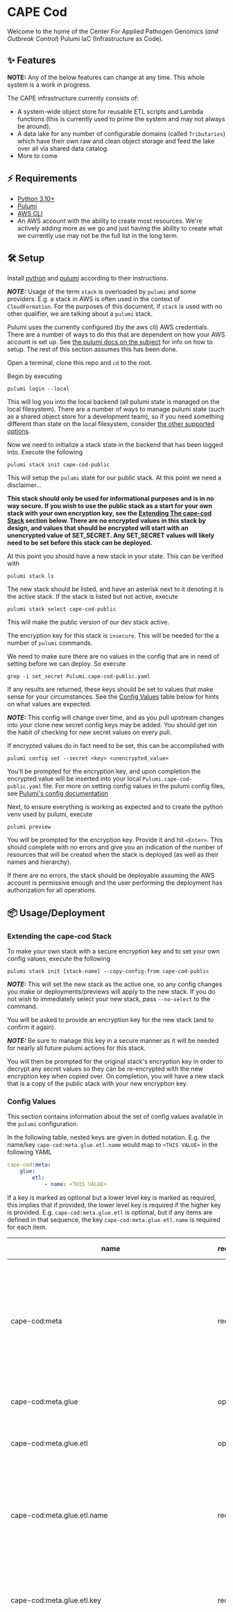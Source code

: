 # CAPE Cod

Welcome to the home of the Center For Applied Pathogen Genomics (_and Outbreak
Control_) Pulumi IaC (Infrastructure as Code).

## ✨ Features

**NOTE:** Any of the below features can change at any time. This whole system
is a work in progress.

The CAPE infrastructure currently consists of:

-   A system-wide object store for reusable ETL scripts and Lambda functions
    (this is currently used to prime the system and may not always be around).
-   A data lake for any number of configurable domains (called `Tributaries`)
    which have their own raw and clean object storage and feed the lake over all
    via shared data catalog.
-   More to come

## ⚡ Requirements

-   [Python 3.10+](https://www.python.org/)
-   [Pulumi](https://www.pulumi.com/)
-   [AWS CLI](https://aws.amazon.com/cli/)
-   An AWS account with the ability to create most resources. We're actively
    adding more as we go and just having the ability to create what we currently
    use may not be the full list in the long term.

## 🛠️ Setup

Install [python](https://www.python.org/downloads/) and
[pulumi](https://www.pulumi.com/docs/install/) according to their instructions.

**_NOTE:_** Usage of the term `stack` is overloaded by `pulumi` and some
providers. E.g. a stack in AWS is often used in the context of
`CloudFormation`. For the purposes of this document, if `stack` is used with no
other qualifier, we are talking about a `pulumi` stack.

Pulumi uses the currently configured (by the aws cli) AWS credentials. There
are a number of ways to do this that are dependent on how your AWS account is
set up. See [the pulumi docs on the subject](https://www.pulumi.com/registry/packages/aws/installation-configuration/)
for info on how to setup. The rest of this section assumes this has been done.

Open a terminal, clone this repo and `cd` to the root.

Begin by executing

```shell
pulumi login --local
```

This will log you into the local backend (all pulumi state is managed on the
local filesystem). There are a number of ways to manage pulumi state (such as a
shared object store for a development team), so if you need something different
than state on the local filesystem, consider
[the other supported options](https://www.pulumi.com/docs/cli/commands/pulumi_login/).

Now we need to initialize a stack state in the backend that has been logged
into. Execute the following

```shell
pulumi stack init cape-cod-public
```

This will setup the `pulumi` state for our public stack. At this point we need
a disclaimer...

**This stack should only be used for informational purposes and is in no way
secure. If you wish to use the public stack as a start for your own stack with
your own encryption key, see the [Extending The cape-cod Stack](#extending-the-cape-cod-stack)
section below. There are no encrypted values in this stack by design, and
values that should be encrypted will start with an unencrypted value of
SET_SECRET. Any SET_SECRET values will likely need to be set before this stack
can be deployed.**

At this point you should have a new stack in your state. This can be verified
with

```shell
pulumi stack ls
```

The new stack should be listed, and have an asterisk next to it denoting it is
the active stack. If the stack is listed but not active, execute

```shell
pulumi stack select cape-cod-public
```

This will make the public version of our dev stack active.

The encryption key for this stack is `insecure`. This will be needed for the
a number of `pulumi` commands.

We need to make sure there are no values in the config that are in need of
setting before we can deploy. So execute

```shell
grep -i set_secret Pulumi.cape-cod-public.yaml
```

If any results are returned, these keys should be set to values that make sense
for your circumstances. See the [Config Values](#config-values) table
below for hints on what values are expected.

**_NOTE:_** This config will change over time, and as you pull upstream changes
into your clone new secret config keys may be added. You should get ion the
habit of checking for new secret values on every pull.

If encrypted values do in fact need to be set, this can be accomplished with

```shell
pulumi config set --secret <key> <unencrypted_value>
```

You'll be prompted for the encryption key, and upon completion the encrypted
value will be inserted into your local `Pulumi.cape-cod-public.yaml` file. For
more on setting config values in the pulumi config files, see
[Pulumi's config documentation](https://www.pulumi.com/docs/concepts/config/)

Next, to ensure everything is working as expected and to create the python venv
used by pulumi, execute

```shell
pulumi preview
```

You will be prompted for the encryption key. Provide it and hit `<Enter>`. This
should complete with no errors and give you an indication of the number of
resources that will be created when the stack is deployed (as well as their
names and hierarchy).

If there are no errors, the stack should be deployable assuming the AWS account
is permissive enough and the user performing the deployment has authorization
for all operations.

## 📦 Usage/Deployment

### Extending the cape-cod Stack

To make your own stack with a secure encryption key and to set your own config
values, execute the following

```shell
pulumi stack init [stack-name] --copy-config-from cape-cod-public
```

**_NOTE:_** This will set the new stack as the active one, so any config
changes you make or deployments/previews will apply to the new stack. If
you do not wish to immediately select your new stack, pass `--no-select` to the
command.

You will be asked to provide an encryption key for the new stack (and to
confirm it again).

**_NOTE:_** Be sure to manage this key in a secure manner as it will be needed
for nearly all future pulumi actions for this stack.

You will then be prompted for the original stack's encryption key in order to
decrypt any secret values so they can be re-encrypted with the new encryption
key when copied over. On completion, you will have a new stack that is a copy
of the public stack with your new encryption key.

### Config Values

This section contains information about the set of config values available in
the `pulumi` configuration.

In the following table, nested keys are given in dotted notation. E.g. the
name/key `cape-cod:meta.glue.etl.name` would map to `<THIS VALUE>` in the
following YAML

```yaml
cape-cod:meta:
    glue:
        etl:
            - name: <THIS VALUE>
```

If a key is marked as optional but a lower level key is marked as required,
this implies that if provided, the lower level key is required if the higher
key is provided. E.g. `cape-cod:meta.glue.etl` is optional, but if any items
are defined in that sequence, the key `cape-cod:meta.glue.etl.name` is
required for each item.

| name                                                               | required/optional | secret? | data format          | description                                                                                                                                                                                                                                                             |
| ------------------------------------------------------------------ | ----------------- | ------- | -------------------- | ----------------------------------------------------------------------------------------------------------------------------------------------------------------------------------------------------------------------------------------------------------------------- |
| cape-cod:meta                                                      | required          | no      | mapping              | Contains configuration that is used by a number of functional areas in the deployment. E.g. a common s3 bucket where ETL scripts and Lambda functions can be found.                                                                                                     |
| cape-cod:meta.glue                                                 | optional          | no      | mapping              | Contains meta configuration related to aws glue.                                                                                                                                                                                                                        |
| cape-cod:meta.glue.etl                                             | optional          | no      | sequence of mappings | Contains meta configuration related to aws glue etl scripts.                                                                                                                                                                                                            |
| cape-cod:meta.glue.etl.name                                        | required          | no      | string               | The name of the etl script. This will be used as part of the object name in storage as well as part of the name in the pulumi state.                                                                                                                                    |
| cape-cod:meta.glue.etl.key                                         | required          | no      | string               | The key to use when placingf this script in object storage. This should include any required prefixes.                                                                                                                                                                  |
| cape-cod:meta.glue.etl.srcpth                                      | required          | no      | string               | The source path of this script if copying from the deployment repo. **This key may become optional or be removed all together in the future. Ideally we will not have ETL scripts in this repo in the long run but rather have them pulled/pushed from other repos.**   |
| cape-cod:datalakehouse                                             | required          | no      | mapping              | Contains configuration specific to the data lake house. The data lake house will have some common elements regardless of tributary config (e.g. data catalog, athena workgroup, etc).                                                                                   |
| cape-cod:datalakehouse.tributaries                                 | optional          | no      | sequence of mappings | Contains configuration specific to a specific domain in the data lake house (e.g. HAI). Each tributary has its own raw/clean storage, etl scripts, lambda functions, etc.                                                                                               |
| cape-cod:datalakehouse.tributaries.name                            | required          | no      | string               | The name of the tributary. This will be used as the base for a number of resuorce names and as a name in the pulumi state.                                                                                                                                              |
| cape-cod:datalakehouse.tributaries.buckets                         | optional          | no      | mapping              | A mapping of bucket config for the tributary.                                                                                                                                                                                                                           |
| cape-cod:datalakehouse.tributaries.buckets.raw                     | optional          | no      | mapping              | A mapping of config for the raw bucket for the tributary.                                                                                                                                                                                                               |
| cape-cod:datalakehouse.tributaries.buckets.raw.name                | optional          | no      | string               | A name for the raw bucket. If not provided a sensible default will be used.                                                                                                                                                                                             |
| cape-cod:datalakehouse.tributaries.buckets.raw.crawler             | optional          | no      | mapping              | Crawler config for the raw bucket. Only needed if a crawler is needed for the raw bucket.                                                                                                                                                                               |
| cape-cod:datalakehouse.tributaries.buckets.raw.crawler.classifiers | optional          | no      | list of strings      | A list of custom classifiers forthe crawler. If not provided the AWS schema detection will be allowed to figure out what to use (which may not be possible depending on the raw data schema). These classifiers must exist either in AWS or as part of this deployment. |
| cape-cod:datalakehouse.tributaries.pipelines                       | optional          | no      | mapping              | Mapping of pipeline config for the tributary. We support different types of pipelines (e.g. data and analysis).                                                                                                                                                         |
| cape-cod:datalakehouse.tributaries.pipelines.data                  | optional          | no      | mapping              | Mapping of data pipeline config for the tributary.                                                                                                                                                                                                                      |
| cape-cod:datalakehouse.tributaries.pipelines.data.etl              | optional          | no      | list of mappings     | List of ETL (data pipeline) config mappings for the tributary.                                                                                                                                                                                                          |
| cape-cod:datalakehouse.tributaries.pipelines.data.etl.name         | required          | no      | string               | A name for the ETL data pipline. This will be used as the base for a number of resources as well as a base for names in the pulumi state.                                                                                                                               |
| cape-cod:datalakehouse.tributaries.pipelines.data.etl.script       | required          | no      | string               | The key for the script in the meta assets bucket (including any prefixes).                                                                                                                                                                                              |
| cape-cod:datalakehouse.tributaries.pipelines.data.etl.prefix       | required          | no      | string               | Any prefix in the raw bucket to limit the ETL to. The key may contain an empty value for no prefixes.                                                                                                                                                                   |
| cape-cod:datalakehouse.tributaries.pipelines.data.etl.suffixes     | required          | no      | list of strings      | A list of suffixes to limit the ETL to. All suffixes will be passed through ETL if the list is empty.                                                                                                                                                                   |
| cape-cod:datalakehouse.tributaries.pipelines.data.etl.pymodules    | required          | no      | list of strings      | A list of python modules (using [PEP 440](https://peps.python.org/pep-0440/) version specification if needed) to ensure are available for the ETL script. **NOTE** these will be installed as the ETL script is spun up, increasing execution time and monetary cost.   |

## 🗒️ Links

## 🚀 Contributing

If you plan to contribute, please check the [contribution guidelines](https://github.com/cape-ph/.github/blob/main/CONTRIBUTING.md) first.
